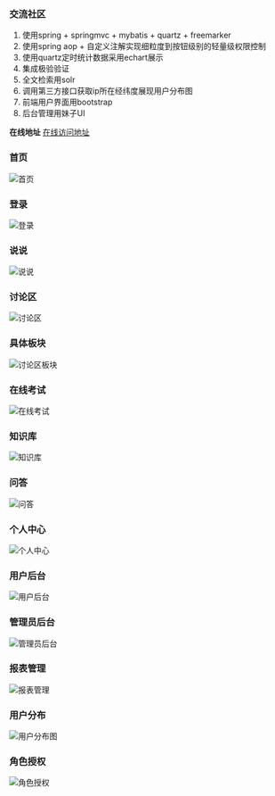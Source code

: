### 交流社区



1.  使用spring + springmvc + mybatis + quartz + freemarker
2.  使用spring aop + 自定义注解实现细粒度到按钮级别的轻量级权限控制
3.  使用quartz定时统计数据采用echart展示
4.  集成极验验证
5.  全文检索用solr
6.  调用第三方接口获取ip所在经纬度展现用户分布图
7.  前端用户界面用bootstrap
8.  后台管理用妹子UI

 **在线地址** [在线访问地址](http://www.fzqblog.top)

### 首页

![首页](http://git.oschina.net/uploads/images/2017/0114/110817_0aa8b18b_922856.png "首页")

### 登录

![登录](http://git.oschina.net/uploads/images/2017/0114/112708_5204956c_922856.png "登录")

### 说说

![说说](http://git.oschina.net/uploads/images/2017/0114/112727_cef78670_922856.png "说说")

### 讨论区

![讨论区](http://git.oschina.net/uploads/images/2017/0114/112746_9edf8d69_922856.png "讨论区")

### 具体板块

![讨论区板块](http://git.oschina.net/uploads/images/2017/0114/112800_c123c834_922856.png "具体板块")

### 在线考试

![在线考试](http://git.oschina.net/uploads/images/2017/0114/112825_356a5aab_922856.png "在线考试")

### 知识库

![知识库](http://git.oschina.net/uploads/images/2017/0114/112843_beecde40_922856.png "知识库")

### 问答
![问答](http://git.oschina.net/uploads/images/2017/0114/112904_9ec5d762_922856.png "问答")

### 个人中心
![个人中心](http://git.oschina.net/uploads/images/2017/0114/112942_423892d6_922856.png "个人中心")

### 用户后台
![用户后台](http://git.oschina.net/uploads/images/2017/0114/120008_f6a27358_922856.png "用户后台")

### 管理员后台
![管理员后台](http://git.oschina.net/uploads/images/2017/0114/113047_9f03369c_922856.png "管理员后台")

### 报表管理
![报表管理](http://git.oschina.net/uploads/images/2017/0114/113114_68abc29a_922856.png "报表管理")

### 用户分布
![用户分布图](http://git.oschina.net/uploads/images/2017/0114/113136_4b73fa62_922856.png "用户分布图")

### 角色授权
![角色授权](http://git.oschina.net/uploads/images/2017/0114/113204_ac7c112f_922856.png "角色授权")
